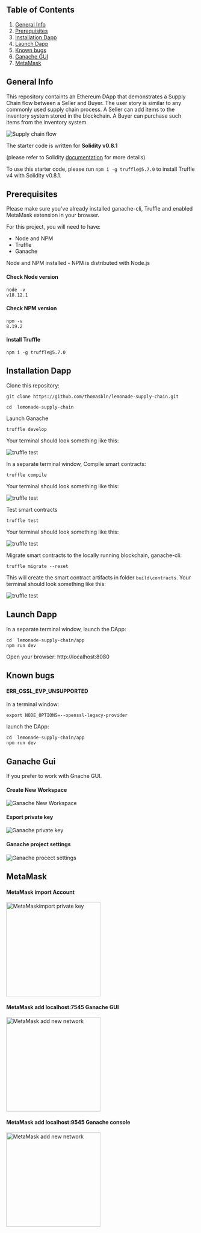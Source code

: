 ## Table of Contents
1. [General Info](#general-info)
2. [Prerequisites](#prerequisites)
3. [Installation Dapp](#installation-dapp)
4. [Launch Dapp](#launch-dapp)
5. [Known bugs](#known-bugs)
6. [Ganache GUI](#ganache-gui)
7. [MetaMask](#metamask)


## General Info

This repository containts an Ethereum DApp that demonstrates a Supply Chain flow between a Seller and Buyer. The user story is similar to any commonly used supply chain process. A Seller can add items to the inventory system stored in the blockchain. A Buyer can purchase such items from the inventory system.

![Supply chain flow](images/simplesupplychain.png)


The starter code is written for **Solidity v0.8.1**

(please refer to Solidity [documentation](https://docs.soliditylang.org/en/v0.8.1/index.html) for more details). 

To use this starter code, please run `npm i -g truffle@5.7.0` to install Truffle v4 with Solidity v0.8.1. 

## Prerequisites

Please make sure you've already installed ganache-cli, Truffle and enabled MetaMask extension in your browser.

For this project, you will need to have:
* Node and NPM
* Truffle
* Ganache

Node and NPM installed - NPM is distributed with Node.js
#### Check Node version
```
node -v
v18.12.1
```
#### Check NPM version
```
npm -v
8.19.2
```

#### Install Truffle
```
npm i -g truffle@5.7.0
```


## Installation Dapp


Clone this repository:

```
git clone https://github.com/thomasbln/lemonade-supply-chain.git
```

```
cd  lemonade-supply-chain
```


Launch Ganache

```
truffle develop
```

Your terminal should look something like this:

![truffle test](images/truffle_develop.png)

In a separate terminal window, Compile smart contracts:

```
truffle compile
```

Your terminal should look something like this:

![truffle test](images/truffle_compile.png)

Test smart contracts

```
truffle test
```

Your terminal should look something like this:

![truffle test](images/truffle_test.png)



Migrate smart contracts to the locally running blockchain, ganache-cli:

```
truffle migrate --reset
```
This will create the smart contract artifacts in folder ```build\contracts```.
Your terminal should look something like this:

![truffle test](images/truffle_migrate.png)



## Launch Dapp 
In a separate terminal window, launch the DApp:

```
cd  lemonade-supply-chain/app
npm run dev
```
Open your browser:  http://localhost:8080
 
 
## Known bugs

#### ERR_OSSL_EVP_UNSUPPORTED

In a terminal window:

```
export NODE_OPTIONS=--openssl-legacy-provider
```
launch the DApp:

```
cd  lemonade-supply-chain/app
npm run dev
```


## Ganache Gui

If you prefer to work with Gnache GUI.
<br>

#### Create New Workspace

![Ganache New Workspace](images/Ganache-new-workspace.png)

#### Export private key

![Ganache private key](images/Ganache-private-key.png)


#### Ganache project settings

![Ganache procect settings](images/Ganache-project-settings.png)


## MetaMask

#### MetaMask import Account
 <img src="./images/MetaMask-import-key.png" alt="MetaMaskimport private key" width="250" >


#### MetaMask add localhost:7545 Ganache GUI

 <img src="./images/MetaMask-add-network-7545.png" alt="MetaMask add new network" width="250" >


#### MetaMask add localhost:9545 Ganache console
 <img src="./images/MetaMask-add-network-9545.png" alt="MetaMask add new network" width="250" >

